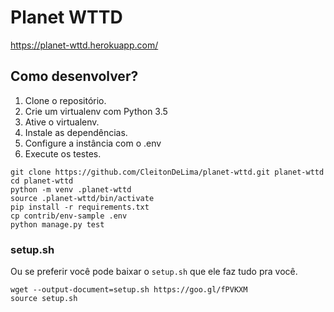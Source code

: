 # Planet WTTD

https://planet-wttd.herokuapp.com/

## Como desenvolver?

1. Clone o repositório.
2. Crie um virtualenv com Python 3.5
3. Ative o virtualenv.
4. Instale as dependências.
5. Configure a instância com o .env
6. Execute os testes.

```console
git clone https://github.com/CleitonDeLima/planet-wttd.git planet-wttd
cd planet-wttd
python -m venv .planet-wttd
source .planet-wttd/bin/activate
pip install -r requirements.txt
cp contrib/env-sample .env
python manage.py test
```

### setup.sh

Ou se preferir você pode baixar o `setup.sh` que ele faz tudo pra você.

```console
wget --output-document=setup.sh https://goo.gl/fPVKXM
source setup.sh
```